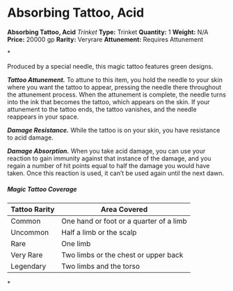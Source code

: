 # Absorbing Tattoo, Acid

**Absorbing Tattoo, Acid**
_Trinket_
**Type:** Trinket
**Quantity:** 1
**Weight:** N/A
**Price:** 20000 gp
**Rarity:** Veryrare
**Attunement:** Requires Attunement

*<p>Produced by a special needle, this magic tattoo features green designs.

***Tattoo Attunement.*** To attune to this item, you hold the needle to your skin where you want the tattoo to appear, pressing the needle there throughout the attunement process. When the attunement is complete, the needle turns into the ink that becomes the tattoo, which appears on the skin. If your attunement to the tattoo ends, the tattoo vanishes, and the needle reappears in your space.

***Damage Resistance.*** While the tattoo is on your skin, you have resistance to acid damage.

***Damage Absorption.*** When you take acid damage, you can use your reaction to gain immunity against that instance of the damage, and you regain a number of hit points equal to half the damage you would have taken. Once this reaction is used, it can’t be used again until the next dawn.</p>
<h5 id="MagicTattooCoverageTable">Magic Tattoo Coverage</h5>
<table class="compendium-left-aligned-table">
<thead>
<tr>
<th>Tattoo Rarity</th>
<th>Area Covered</th>
</tr>
</thead>
<tbody>
<tr>
<td>Common</td>
<td>One hand or foot or a quarter of a limb</td>
</tr>
<tr>
<td>Uncommon</td>
<td>Half a limb or the scalp</td>
</tr>
<tr>
<td>Rare</td>
<td>One limb</td>
</tr>
<tr>
<td>Very Rare</td>
<td>Two limbs or the chest or upper back</td>
</tr>
<tr>
<td>Legendary</td>
<td>Two limbs and the torso</td>
</tr>
</tbody>
</table>*